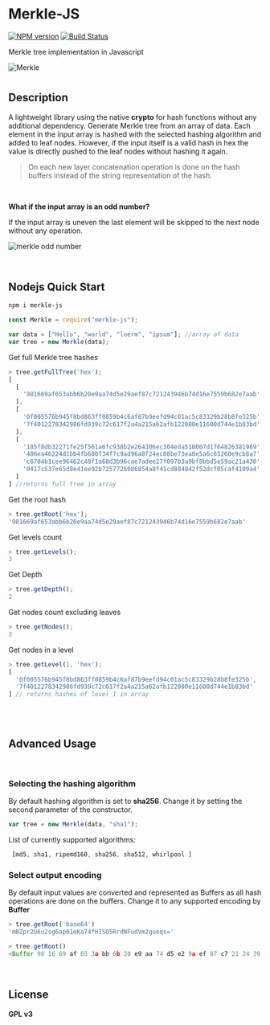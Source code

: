 # Merkle-JS
[![NPM version](https://badge.fury.io/js/merkle-js.svg)](http://badge.fury.io/js/merkle-js)
[![Build Status](https://travis-ci.org/SusmithKrishnan/merkle-js.svg?branch=master)](https://travis-ci.org/SusmithKrishnan/merkle-js)

Merkle tree implementation in Javascript

![Merkle](https://i.ibb.co/VtjmGf4/1.png)

#

## Description

A lightweight library using the native **crypto** for hash functions without any additional dependency.
Generate Merkle tree from an array of data. Each element in the input array is hashed with the selected hashing algorithm and added to leaf nodes. However, if the input itself is a valid hash in hex the value is directly pushed to the leaf nodes without hashing it again.

> On each new layer concatenation operation is done on the hash buffers instead of the string representation of the hash.

<br />

**What if the input array is an odd number?**

If the input array is uneven the last element will be skipped to the next node without any operation.

![merkle odd number](https://i.ibb.co/0fMSDfM/2.png)

<br />

## Nodejs Quick Start

```bash
npm i merkle-js
```

```js
const Merkle = require("merkle-js");

var data = ["Hello", "world", "loerm", "ipsum"]; //array of data
var tree = new Merkle(data);
```

Get full Merkle tree hashes

```js
> tree.getFullTree('hex');
[
  [
    '981669af653abb6b20e9aa74d5e29aef87c721243946b74d16e7559b682e7aab'
  ],
  [
    '0f005576b945f8bd863ff0859b4c6af87b9eefd94c01ac5c83329b28b8fe325b',
    '7f4012278342986fd939c72c617f2a4a215a62afb122080e11600d744e1b83bd'
  ],
  [
    '185f8db32271fe25f561a6fc938b2e264306ec304eda518007d1764826381969',
    '486ea46224d1bb4fb680f34f7c9ad96a8f24ec88be73ea8e5a6c65260e9cb8a7',
    'c6704b1cee96462c48f1a68d3b96cae7adee27f097b3a9bf8bbd5e59ac21a430',
    '0417c537e65d8e41ee92b7257726086854a8f41cd884842f52dcf05caf4109a4'
  ]
] //returns full tree in array
```

Get the root hash

```js
> tree.getRoot('hex');
'981669af653abb6b20e9aa74d5e29aef87c721243946b74d16e7559b682e7aab'
```

Get levels count

```js
> tree.getLevels();
3
```

Get Depth

```js
> tree.getDepth();
2
```

Get nodes count excluding leaves

```js
> tree.getNodes();
3
```

Get nodes in a level

```js
> tree.getLevel(1, 'hex');
[
  '0f005576b945f8bd863ff0859b4c6af87b9eefd94c01ac5c83329b28b8fe325b',
  '7f4012278342986fd939c72c617f2a4a215a62afb122080e11600d744e1b83bd'
] // returns hashes of level 1 in array
```

<br /><br />

## Advanced Usage

<br />

### **Selecting the hashing algorithm**

By default hashing algorithm is set to **sha256**. Change it by setting the second parameter of the constructor.

```js
var tree = new Merkle(data, "sha1");
```

List of currently supported algorithms:
```js
 [md5, sha1, ripemd160, sha256, sha512, whirlpool ]
```

### **Select output encoding**
By default input values are converted and represented as Buffers as all hash operations are done on the buffers. Change it to any supported encoding by **Buffer** 

```js
> tree.getRoot('base64')
'mBZpr2U6u2sg6ap01eKa74fHISQ5RrdNFudVm2gueqs='
```
```js
> tree.getRoot()
<Buffer 98 16 69 af 65 3a bb 6b 20 e9 aa 74 d5 e2 9a ef 87 c7 21 24 39 46 b7 4d 16 e7 55 9b 68 2e 7a ab> 
```

<br />

## License
**GPL v3**
